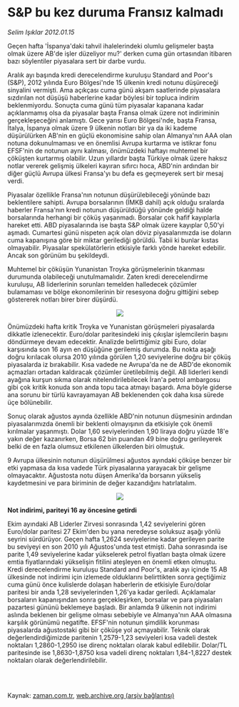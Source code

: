 # S&P bu kez duruma Fransız kalmadı

*Selim Işıklar 2012.01.15*

<td class="columnist-detail">
<p>Geçen hafta 'İspanya'daki tahvil ihalelerindeki olumlu gelişmeler başta olmak üzere AB'de işler düzeliyor mu?' derken cuma gün ortasından itibaren bazı söylentiler piyasalara sert bir darbe vurdu.</p>
<p>
<div id="haberMetinDiv">
<p>Aralık ayı başında kredi derecelendirme kuruluşu Standard and Poor's (S&amp;P), 2012 yılında Euro Bölgesi'nde 15 ülkenin kredi notunu düşüreceği sinyalini vermişti. Ama açıkçası cuma günü akşam saatlerinde piyasalara sızdırılan not düşüşü haberlerine kadar böylesi bir topluca indirim beklenmiyordu. Sonuçta cuma günü tüm piyasalar kapanana kadar açıklanmamış olsa da piyasalar başta Fransa olmak üzere not indiriminin gerçekleşeceğini anlamıştı. Gece yarısı Euro Bölgesi'nde, başta Fransa, İtalya, İspanya olmak üzere 9 ülkenin notları bir ya da iki kademe düşürülürken AB'nin en güçlü ekonomisine sahip olan Almanya'nın AAA olan notuna dokunulmaması ve en önemlisi Avrupa kurtarma ve istikrar fonu EFSF'nin de notunun aynı kalması, önümüzdeki haftayı muhtemel bir çöküşten kurtarmış olabilir. Uzun yıllardır başta Türkiye olmak üzere haksız notlar vererek gelişmiş ülkeleri kayıran sıfırcı hoca, ABD'nin ardından bir diğer güçlü Avrupa ülkesi Fransa'yı bu defa es geçmeyerek sert bir mesaj verdi.
<p> Piyasalar özellikle Fransa'nın notunun düşürülebileceği yönünde bazı beklentilere sahipti. Avrupa borsalarının (İMKB dahil) açık olduğu sıralarda haberler Fransa'nın kredi notunun düşürüldüğü yönünde geldiği halde borsalarında herhangi bir çöküş yaşanmadı. Borsalar çok hafif kayıplarla hareket etti. ABD piyasalarında ise başta S&amp;P olmak üzere kayıplar 0,50'yi aşmadı. Cumartesi günü nispeten açık olan döviz piyasalarımızda ise doların cuma kapanışına göre bir miktar gerilediği görüldü. Tabii ki bunlar kıstas olmayabilir. Piyasalar spekülatörlerin etkisiyle farklı yönde hareket edebilir. Ancak son görünüm bu şekildeydi.
<p> Muhtemel bir çöküşün Yunanistan Troyka görüşmelerinin tıkanması durumunda olabileceği unutulmamalıdır. Zaten kredi derecelendirme kuruluşu, AB liderlerinin sorunları temelden halledecek çözümler bulamaması ve bölge ekonomilerinin bir resesyona doğru gittiğini sebep göstererek notları birer birer düşürdü.


<p align="center"><img src="http://web.archive.org/web/20120117004504im_/http://medya.zaman.com.tr/2012/01/15/imkb01.jpg"/>
<p> Önümüzdeki hafta kritik Troyka ve Yunanistan görüşmeleri piyasalarda dikkatle izlenecektir. Euro/dolar paritesindeki iniş çıkışlar işlemcilerin başını döndürmeye devam edecektir. Analizde belirttiğimiz gibi Euro, dolar karşısında son 16 ayın en düşüğüne gerilemiş durumda. Bu nokta aşağı doğru kırılacak olursa 2010 yılında görülen 1,20 seviyelerine doğru bir çöküş piyasalarda iz bırakabilir. Kısa vadede ne Avrupa'da ne de ABD'de ekonomik açmazları ortadan kaldıracak çözümler üretilebilmiş değil. AB liderleri kendi ayağına kurşun sıkma olarak nitelendirilebilecek İran'a petrol ambargosu gibi çok kritik konuda son anda topu taca atmayı başardı. Ama böyle giderse ana sorunu bir türlü kavrayamayan AB beklenenden çok daha kısa sürede üçe bölünebilir.
<p> Sonuç olarak ağustos ayında özellikle ABD'nin notunun düşmesinin ardından piyasalarımızda önemli bir beklenti olmayışının da etkisiyle çok önemli kırılmalar yaşanmıştı. Dolar 1,60 seviyelerinden 1,90 liraya doğru yüzde 18'e yakın değer kazanırken, Borsa 62 bin puandan 49 bine doğru gerileyerek belki de en fazla olumsuz etkilenen ülkelerden biri olmuştuk.
<p> 9 Avrupa ülkesinin notunun düşürülmesi ağustos ayındaki çöküşe benzer bir etki yapmasa da kısa vadede Türk piyasalarına yarayacak bir gelişme olmayacaktır. Ağustosta notu düşen Amerika'da borsanın yükseliş kaydetmesini ve para biriminin de değer kazandığını hatırlatalım.

<p align="center"><img src="http://web.archive.org/web/20120117004504im_/http://medya.zaman.com.tr/2012/01/15/endeks01.jpg"/>
<p><b>Not indirimi, pariteyi 16 ay öncesine getirdi</b>
<p>Ekim ayındaki AB Liderler Zirvesi sonrasında 1,42 seviyelerini gören Euro/dolar paritesi 27 Ekim'den bu yana neredeyse soluksuz aşağı yönlü seyrini sürdürüyor. Geçen hafta 1,2624 seviyelerine kadar gerileyen parite bu seviyeyi en son 2010 yılı Ağustos'unda test etmişti. Daha sonrasında ise parite 1,49 seviyelerine kadar yükselerek petrol fiyatları başta olmak üzere emtia fiyatlarındaki yükselişin fitilini ateşleyen en önemli etken olmuştu. Kredi derecelendirme kuruluşu Standard and Poor's, aralık ayı içinde 15 AB ülkesinde not indirimi için izlemede olduklarını belirttikten sonra geçtiğimiz cuma günü önce kulislerde dolaşan haberlerin de etkisiyle Euro/dolar paritesi bir anda 1,28 seviyelerinden 1,26'ya kadar geriledi. Açıklamalar borsaların kapanışından sonra gerçekleşirken, borsalar ve para piyasaları pazartesi gününü beklemeye başladı. Bir anlamda 9 ülkenin not indirimi aslında beklenen bir gelişme olması sebebiyle ve Almanya'nın AAA olmasına karşılık görünümü negatifte. EFSF'nin notunun şimdilik korunması piyasalarda ağustostaki gibi bir çöküşe yol açmayabilir. Teknik olarak değerlendirdiğimizde paritenin 1,2579-1,23 seviyeleri kısa vadeli destek noktaları 1,2860-1,2950 ise direnç noktaları olarak kabul edilebilir. Dolar/TL paritesinde ise 1,8630-1,8750 kısa vadeli direnç noktaları 1,84-1,8227 destek noktaları olarak değerlendirilebilir. </p></p></p></p></p></p></p></p></p></p></div>
</p>


<p><br>
		 </br></p></td>

Kaynak: [zaman.com.tr](http://zaman.com.tr/yazar.do?yazino=1229703), [web.archive.org (arşiv bağlantısı)](http://web.archive.org/web/20120117004504/http://www.zaman.com.tr:80/yazar.do?yazino=1229703)
